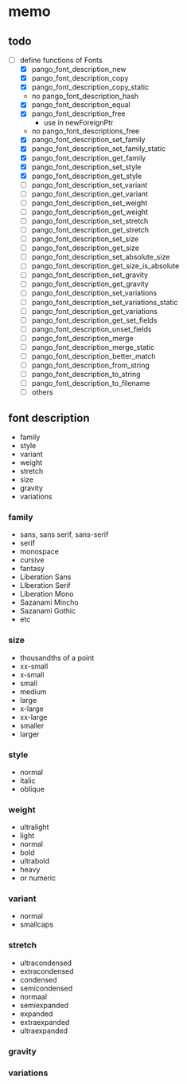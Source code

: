 memo
====

todo
----

* [ ] define functions of Fonts
	+ [x] pango\_font\_description\_new
	+ [x] pango\_font\_description\_copy
	+ [x] pango\_font\_description\_copy\_static
	+ no pango\_font\_description\_hash
	+ [x] pango\_font\_description\_equal
	+ [x] pango\_font\_description\_free
		- use in newForeignPtr
	+ no pango\_font\_descriptions\_free
	+ [x] pango\_font\_description\_set\_family
	+ [x] pango\_font\_description\_set\_family\_static
	+ [x] pango\_font\_description\_get\_family
	+ [x] pango\_font\_description\_set\_style
	+ [x] pango\_font\_description\_get\_style
	+ [ ] pango\_font\_description\_set\_variant
	+ [ ] pango\_font\_description\_get\_variant
	+ [ ] pango\_font\_description\_set\_weight
	+ [ ] pango\_font\_description\_get\_weight
	+ [ ] pango\_font\_description\_set\_stretch
	+ [ ] pango\_font\_description\_get\_stretch
	+ [ ] pango\_font\_description\_set\_size
	+ [ ] pango\_font\_description\_get\_size
	+ [ ] pango\_font\_description\_set\_absolute\_size
	+ [ ] pango\_font\_description\_get\_size\_is\_absolute
	+ [ ] pango\_font\_description\_set\_gravity
	+ [ ] pango\_font\_description\_get\_gravity
	+ [ ] pango\_font\_description\_set\_variations
	+ [ ] pango\_font\_description\_set\_variations\_static
	+ [ ] pango\_font\_description\_get\_variations
	+ [ ] pango\_font\_description\_get\_set\_fields
	+ [ ] pango\_font\_description\_unset\_fields
	+ [ ] pango\_font\_description\_merge
	+ [ ] pango\_font\_description\_merge\_static
	+ [ ] pango\_font\_description\_better\_match
	+ [ ] pango\_font\_description\_from\_string
	+ [ ] pango\_font\_description\_to\_string
	+ [ ] pango\_font\_description\_to\_filename
	+ [ ] others

font description
----------------

* family
* style
* variant
* weight
* stretch
* size
* gravity
* variations

### family

* sans, sans serif, sans-serif
* serif
* monospace
* cursive
* fantasy
* Liberation Sans
* LIberation Serif
* Liberation Mono
* Sazanami Mincho
* Sazanami Gothic
* etc

### size

* thousandths of a point
* xx-small
* x-small
* small
* medium
* large
* x-large
* xx-large
* smaller
* larger

### style

* normal
* italic
* oblique

### weight

* ultralight
* light
* normal
* bold
* ultrabold
* heavy
* or numeric

### variant

* normal
* smallcaps

### stretch

* ultracondensed
* extracondensed
* condensed
* semicondensed
* normaal
* semiexpanded
* expanded
* extraexpanded
* ultraexpanded

### gravity

### variations
